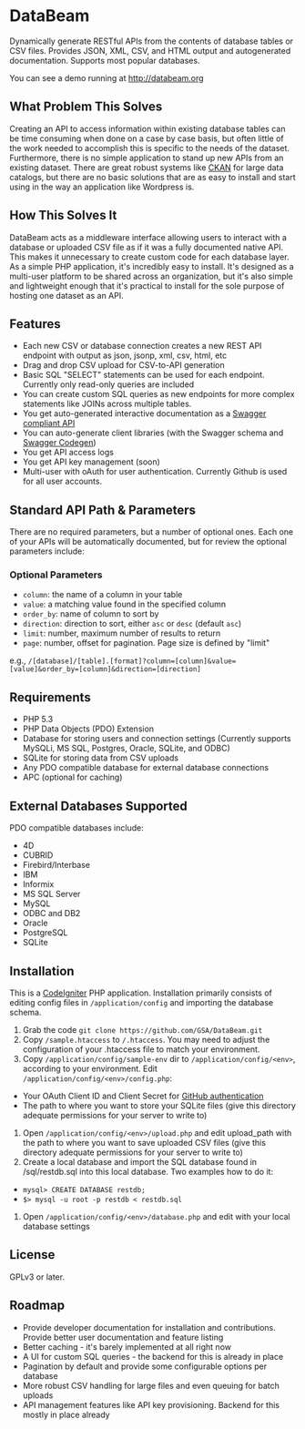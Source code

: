 DataBeam
=======================

Dynamically generate RESTful APIs from the contents of database tables or CSV files. Provides JSON, XML, CSV, and HTML output and autogenerated documentation. Supports most popular databases.

You can see a demo running at <a href="http://databeam.org">http://databeam.org</a>

What Problem This Solves
------------------------

Creating an API to access information within existing database tables can be time consuming when done on a case by case basis, but often little of the work needed to accomplish this is specific to the needs of the dataset. Furthermore, there is no simple application to stand up new APIs from an existing dataset. There are great robust systems like <a href="http://ckan.org">CKAN</a> for large data catalogs, but there are no basic solutions that are as easy to install and start using in the way an application like Wordpress is.

How This Solves It
------------------

DataBeam acts as a middleware interface allowing users to interact with a database or uploaded CSV file as if it was a fully documented native API. This makes it unnecessary to create custom code for each database layer. As a simple PHP application, it's incredibly easy to install. It's designed as a multi-user platform to be shared across an organization, but it's also simple and lightweight enough that it's practical to install for the sole purpose of hosting one dataset as an API. 

Features
--------
* Each new CSV or database connection creates a new REST API endpoint with output as json, jsonp, xml, csv, html, etc
* Drag and drop CSV upload for CSV-to-API generation
* Basic SQL "SELECT" statements can be used for each endpoint. Currently only read-only queries are included
* You can create custom SQL queries as new endpoints for more complex statements like JOINs across multiple tables.			
* You get auto-generated interactive documentation as a <a href="http://swagger.wordnik.com/">Swagger compliant API</a>
* You can auto-generate client libraries (with the Swagger schema and <a href="https://github.com/wordnik/swagger-codegen">Swagger Codegen</a>)
* You get API access logs
* You get API key management (soon)
* Multi-user with oAuth for user authentication. Currently Github is used for all user accounts.


Standard API Path & Parameters
---------------------

There are no required parameters, but a number of optional ones. Each one of your APIs will be automatically documented, but for review the optional parameters include:

### Optional Parameters
* `column`: the name of a column in your table
* `value`: a matching value found in the specified column
* `order_by`: name of column to sort by
* `direction`: direction to sort, either `asc` or `desc` (default `asc`)
* `limit`: number, maximum number of results to return
* `page`: number, offset for pagination. Page size is defined by "limit"

e.g., `/[database]/[table].[format]?column=[column]&value=[value]&order_by=[column]&direction=[direction]`

Requirements
------------

* PHP 5.3
* PHP Data Objects (PDO) Extension
* Database for storing users and connection settings (Currently supports MySQLi, MS SQL, Postgres, Oracle, SQLite, and ODBC)
* SQLite for storing data from CSV uploads
* Any PDO compatible database for external database connections
* APC (optional for caching)

External Databases Supported
-------------------

PDO compatible databases include:

* 4D
* CUBRID
* Firebird/Interbase
* IBM
* Informix
* MS SQL Server
* MySQL
* ODBC and DB2
* Oracle
* PostgreSQL
* SQLite


Installation
-----

This is a <a href="http://ellislab.com/codeigniter">CodeIgniter</a> PHP application. Installation primarily consists of editing config files in `/application/config` and importing the database schema. 

1. Grab the code `git clone https://github.com/GSA/DataBeam.git`
1. Copy `/sample.htaccess` to `/.htaccess`. You may need to adjust the configuration of your .htaccess file to match your environment.
1. Copy `/application/config/sample-env` dir to `/application/config/<env>`, according to your environment.
   Edit `/application/config/<env>/config.php`:
  * Your OAuth Client ID and Client Secret for <a href="https://github.com/settings/applications/new">GitHub authentication</a> 
  * The path to where you want to store your SQLite files (give this directory adequate permissions for your server to write to)
1. Open `/application/config/<env>/upload.php` and edit upload_path with the path to where you want to save uploaded CSV files (give this directory adequate permissions for your server to write to)
1. Create a local database and import the SQL database found in /sql/restdb.sql into this local database. Two examples how to do it:
  * `mysql> CREATE DATABASE restdb;`
  * `$> mysql -u root -p restdb < restdb.sql`
1. Open `/application/config/<env>/database.php` and edit with your local database settings


License
-------

GPLv3 or later.

Roadmap
-------

* Provide developer documentation for installation and contributions. Provide better user documentation and feature listing	
* Better caching - it's barely implemented at all right now
* A UI for custom SQL queries - the backend for this is already in place
* Pagination by default and provide some configurable options per database
* More robust CSV handling for large files and even queuing for batch uploads
* API management features like API key provisioning. Backend for this mostly in place already
